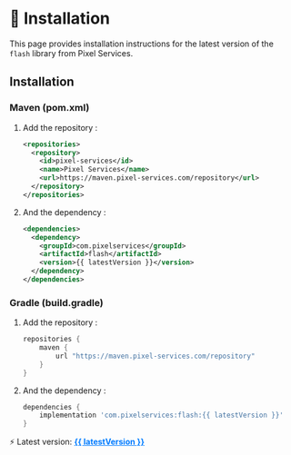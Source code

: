<script setup>
import { ref, onMounted } from 'vue';

const latestVersion = ref('');

onMounted(async () => {
  try {
    const response = await fetch('https://maven.pixel-services.com/api/maven/details/releases/com/pixelservices/flash');
    const data = await response.json();
    const versions = data.files.filter(file => file.type === 'DIRECTORY').map(file => file.name);
    latestVersion.value = versions.sort().pop();
  } catch (error) {
    console.error('Error fetching latest version:', error);
    latestVersion.value = 'Error fetching version';
  }
})
</script>

# 📲 Installation

This page provides installation instructions for the latest version of the `flash` library from Pixel Services.

## Installation

### Maven (pom.xml)

1. Add the repository :
    ```xml
    <repositories>
      <repository>
        <id>pixel-services</id>
        <name>Pixel Services</name>
        <url>https://maven.pixel-services.com/repository</url>
      </repository>
    </repositories>
    ```

2. And the dependency :
    ```xml
    <dependencies>
      <dependency>
        <groupId>com.pixelservices</groupId>
        <artifactId>flash</artifactId>
        <version>{{ latestVersion }}</version>
      </dependency>
    </dependencies>
    ```

### Gradle (build.gradle)

1. Add the repository :
    ```groovy
    repositories {
        maven {
            url "https://maven.pixel-services.com/repository"
        }
    }
    ```

2. And the dependency :
    ```groovy
    dependencies {
        implementation 'com.pixelservices:flash:{{ latestVersion }}'
    }
    ```

<div>
   ⚡ Latest version:
   <a href="'https://maven.pixel-services.com/#/releases/com/pixelservices/flash'" style="text-decoration: underline; color: #007bff;">
      <strong>{{ latestVersion }}</strong>
   </a>
</div>